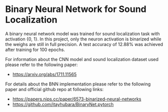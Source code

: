 # Binary Neural Network for Sound Localization

A binary neural network model was trained for sound localization task with activation {0, 1}. In this project, only the neuron activation is binarized while the weighs are still in full precision. A test accuracy of 12.88% was achieved after training for 100 epochs.

For information about the CNN model and sound localization dataset used please refer to the following paper:
+ https://arxiv.org/abs/1711.11565

For details about the BNN implementation please refer to the following paper and official github repo at following links:
+ https://papers.nips.cc/paper/6573-binarized-neural-networks
+ https://github.com/itayhubara/BinaryNet.pytorch

